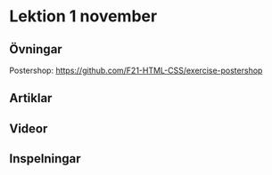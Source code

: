 # Lektion 1 november

## Övningar

Postershop: https://github.com/F21-HTML-CSS/exercise-postershop

## Artiklar

## Videor

## Inspelningar